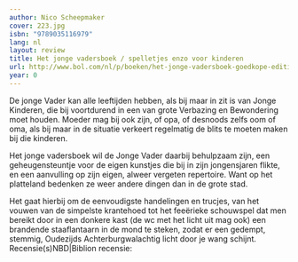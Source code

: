 ```yaml
---
author: Nico Scheepmaker
cover: 223.jpg
isbn: "9789035116979"
lang: nl
layout: review
title: Het jonge vadersboek / spelletjes enzo voor kinderen
url: http://www.bol.com/nl/p/boeken/het-jonge-vadersboek-goedkope-editie/666813447/index.html
year: 0
---
```


De jonge Vader kan alle leeftijden hebben, als bij maar in zit is van Jonge Kinderen, die bij voortdurend in een van grote Verbazing en Bewondering moet houden. Moeder mag bij ook zijn, of opa, of desnoods zelfs oom of oma, als bij maar in de situatie verkeert regelmatig de blits te moeten maken bij die kinderen.

Het jonge vadersboek wil de Jonge Vader daarbij behulpzaam zijn, een geheugensteuntje voor de eigen kunstjes die bij in zijn jongensjaren flikte, en een aanvulling op zijn eigen, alweer vergeten repertoire. Want op het platteland bedenken ze weer andere dingen dan in de grote stad.

Het gaat hierbij om de eenvoudigste handelingen en trucjes, van het vouwen van de simpelste krantehoed tot het feeërieke schouwspel dat men bereikt door in een donkere kast (de wc met het licht uit mag ook) een brandende staaflantaarn in de mond te steken, zodat er een gedempt, stemmig, Oudezijds Achterburgwalachtig licht door je wang schijnt.
Recensie(s)NBD|Biblion recensie:
